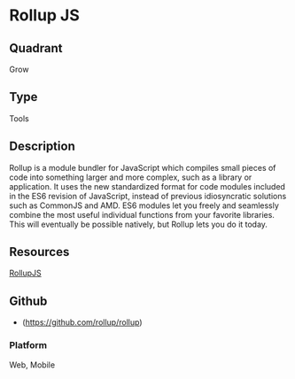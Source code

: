 # Rollup JS

## Quadrant
Grow

## Type
Tools

## Description
Rollup is a module bundler for JavaScript which compiles small pieces of code into something larger and more complex, such as a library or application. It uses the new standardized format for code modules included in the ES6 revision of JavaScript, instead of previous idiosyncratic solutions such as CommonJS and AMD. ES6 modules let you freely and seamlessly combine the most useful individual functions from your favorite libraries. This will eventually be possible natively, but Rollup lets you do it today.

## Resources
[RollupJS](https://rollupjs.org/guide/en)

## Github
* (https://github.com/rollup/rollup)

### Platform

Web, Mobile